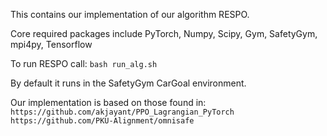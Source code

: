 This contains our implementation of our algorithm RESPO.

Core required packages include PyTorch, Numpy, Scipy, Gym, SafetyGym, mpi4py, Tensorflow

To run RESPO call: `bash run_alg.sh`

By default it runs in the SafetyGym CarGoal environment.
 

Our implementation is based on those found in:
`https://github.com/akjayant/PPO_Lagrangian_PyTorch`
`https://github.com/PKU-Alignment/omnisafe`
